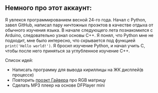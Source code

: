 ## Немного про этот аккаунт:

Я увлекся программированием весной 24-го года. Начал с Python, завел GitHub, написал 
пару ничтожных проэктов в качестве отдыха от обычного изучения языка. В начале следующего 
лета познакомился с Arduino, следовательно узнал основы C++. Я понял, что Python мне
не подходит, мне было интересно, что скрывается под функцией ``print('Hello world!')``. 
Я бросил изучение Python, и начал учить C, чтобы после него приняться за углубленное
изучение C++.


Список идей:
* Написать программу для вывода кириллицы на ЖК дисплей(в процессе)
* Повторить [проэкт Гайвера](https://github.com/AlexGyver/GyverMatrixBT) про RGB матрицу
* Сделать MP3 плеер на основе DFPlayer mini
